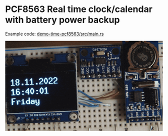# PCF8563 Real time clock/calendar with battery power backup

Example code: [demo-time-pcf8563/src/main.rs](../app/demo-time-pcf8563/src/main.rs)

![PCF8563 Real-time clock example](https://raw.githubusercontent.com/viktorchvatal/black-pill-rust-assets/master/time-pcf8563/time-pcf8563.gif)